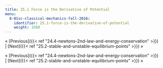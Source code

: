 ```yaml
---
title: 25.1 Force is the Derivative of Potential
menu:
  8-01sc-classical-mechanics-fall-2016:
    identifier: 25.1-force-is-the-derivative-of-potential
    weight: 1560
---
```

« [Previous]({{< ref "24.4-newtons-2nd-law-and-energy-conservation" >}}) | [Next]({{< ref "25.2-stable-and-unstable-equilibrium-points" >}}) »

« [Previous]({{< ref "24.4-newtons-2nd-law-and-energy-conservation" >}}) | [Next]({{< ref "25.2-stable-and-unstable-equilibrium-points" >}}) »